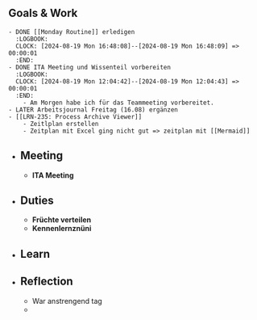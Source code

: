 ## Goals & Work
	- DONE [[Monday Routine]] erledigen
	  :LOGBOOK:
	  CLOCK: [2024-08-19 Mon 16:48:08]--[2024-08-19 Mon 16:48:09] =>  00:00:01
	  :END:
	- DONE ITA Meeting und Wissenteil vorbereiten
	  :LOGBOOK:
	  CLOCK: [2024-08-19 Mon 12:04:42]--[2024-08-19 Mon 12:04:43] =>  00:00:01
	  :END:
		- Am Morgen habe ich für das Teammeeting vorbereitet.
	- LATER Arbeitsjournal Freitag (16.08) ergänzen
	- [[LRN-235: Process Archive Viewer]]
		- Zeitlplan erstellen
		- Zeitplan mit Excel ging nicht gut => zeitplan mit [[Mermaid]]
- ## Meeting
	- **ITA Meeting**
- ## Duties
	- **Früchte verteilen**
	- **Kennenlernznüni**
- ## Learn
- ## Reflection
	- War anstrengend tag
	-